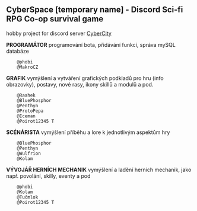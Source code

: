 ## CyberSpace [temporary name] - Discord Sci-fi RPG Co-op survival game

hobby project for discord server [CyberCity](https://discord.gg/NdrhvcF)


**PROGRAMÁTOR**
programování bota, přidávání funkcí, správa mySQL databáze

        @phobi
        @MakroCZ 
        
**GRAFIK**
vymýšlení a vytváření grafických podkladů pro hru (info obrazovky), postavy, nové rasy, ikony skillů a modulů a pod. 

        @Raahek
        @BluePhosphor 
        @Penthyn 
        @ProtoPepa 
        @Iceman 
        @Poirot12345 T 
        
**SCÉNÁRISTA**
vymýšlení příběhu a lore k jednotlivým aspektům hry

        @BluePhosphor 
        @Penthyn 
        @Wulfrion 
        @Kolam 
        
**VÝVOJÁŘ HERNÍCH MECHANIK**
vymýšlení a ladění herních mechanik, jako např. povolání, skilly, eventy a pod

        @phobi 
        @Kolam 
        @Tučmlok 
        @Poirot12345 T 

